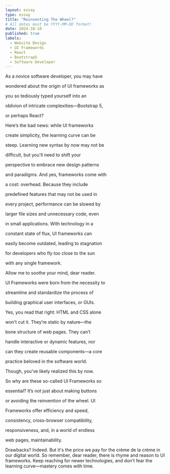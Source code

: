 ```yaml
---
layout: essay
type: essay
title: "Reinventing The Wheel?"
# All dates must be YYYY-MM-DD format!
date: 2024-10-10
published: true
labels:
  - Website Design
  - UI Framewords
  - React
  - Bootstrap5
  - Software Developer
---
```


As a novice software developer, you may have 

wondered about the origin of UI frameworks as 

you so tediously typed yourself into an 

oblivion of intricate complexities—Bootstrap 5, 

or perhaps React?

Here’s the bad news: while UI frameworks 

create simplicity, the learning curve can be 

steep. Learning new syntax by now may not be 

difficult, but you'll need to shift your 

perspective to embrace new design patterns 

and paradigms. And yes, frameworks come with 

a cost: overhead. Because they include 

predefined features that may not be used in 

every project, performance can be slowed by 

larger file sizes and unnecessary code, even 

in small applications. With technology in a 

constant state of flux, UI frameworks can 

easily become outdated, leading to stagnation 

for developers who fly too close to the sun 

with any single framework.

Allow me to soothe your mind, dear reader.

UI Frameworks were born from the necessity to 

streamline and standardize the process of 

building graphical user interfaces, or GUIs. 

Yes, you read that right: HTML and CSS alone 

won’t cut it. They’re static by nature—the 

bone structure of web pages. They can’t 

handle interactive or dynamic features, nor 

can they create reusable components—a core 

practice beloved in the software world. 

Though, you’ve likely realized this by now.

So why are these so-called UI Frameworks so 

essential? It’s not just about making buttons 

or avoiding the reinvention of the wheel. UI 

Frameworks offer efficiency and speed, 

consistency, cross-browser compatibility, 

responsiveness, and, in a world of endless 

web pages, maintainability.

Drawbacks? Indeed. But it's the price we pay 
for the crème de la crème in our digital world.
So remember, dear reader, there is rhyme and 
reason to UI frameworks. Keep reaching for 
newer technologies, and don’t fear the 
learning curve—mastery comes with time.
